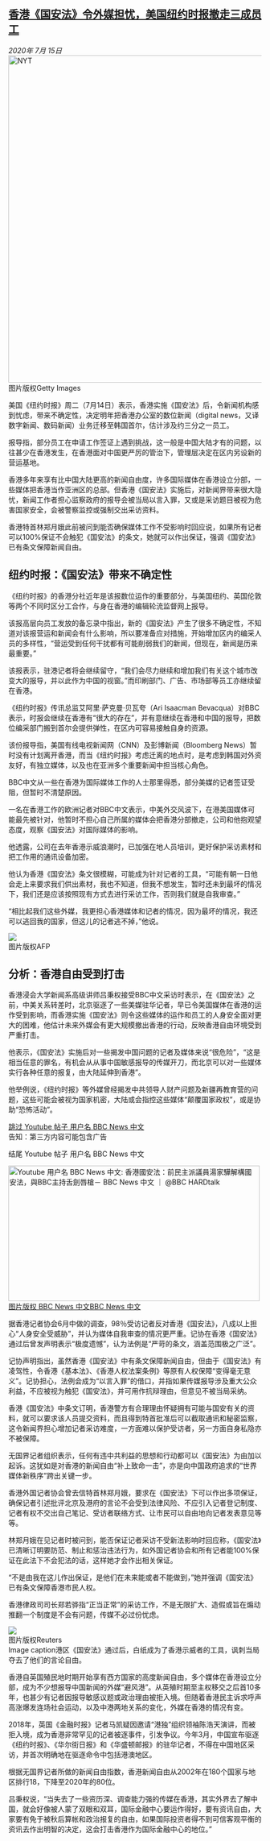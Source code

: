 <!--1594809952000-->
[香港《国安法》令外媒担忧，美国纽约时报撤走三成员工](http://www.bbc.com/zhongwen/simp/business-53417064)
------

<div><i>2020年 7月 15日</i></div><div><div class="story-body__inner" property="articleBody"><div class="media-landscape no-caption full-width lead"><span class="image-and-copyright-container"><img class="js-image-replace" alt="NYT" src="https://images.weserv.nl/?url=ichef.bbci.co.uk/news/640/cpsprodpb/11EA7/production/_111338337_gettyimages-1137224251.jpg" width="976" height="650"><span class="off-screen">图片版权</span><span class="story-image-copyright">Getty Images</span></span></div><p class="story-body__introduction">美国《纽约时报》周二（7月14日）表示，香港实施《国安法》后，令新闻机构感到忧虑，带来不确定性，决定明年把香港办公室的数位新闻（digital news，又译数字新闻、数码新闻）业务迁移至韩国首尔，估计涉及约三分之一员工。</p><div id="bbccom_mpu_3" class="bbccom_slot mpu-ad" aria-hidden="true"><div class="bbccom_advert"></div></div><p>报导指，部分员工在申请工作签证上遇到挑战，这一般是中国大陆才有的问题，以往甚少在香港发生，在香港面对中国更严厉的管治下，管理层决定在区内另设新的营运基地。</p><p>香港多年来享有比中国大陆更高的新闻自由度，许多国际媒体在香港设立分部，一些媒体把香港当作亚洲区的总部。但香港《国安法》实施后，对新闻界带来很大隐忧，新闻工作者担心监察政府的报导会被当局以言入罪，又或是采访题目被视为危害国家安全，会被警察监控或强制交出采访资料。</p><div id="bbccom_mpu_1_2" class="bbccom_slot mpu-ad" aria-hidden="true"><div class="bbccom_advert"></div></div><p>香港特首林郑月娥此前被问到能否确保媒体工作不受影响时回应说，如果所有记者可以100%保证不会触犯《国安法》的条文，她就可以作出保证，强调《国安法》已有条文保障新闻自由。</p><h2 class="story-body__crosshead">纽约时报：《国安法》带来不确定性</h2><p>《纽约时报》的香港分社近年是该报数位运作的重要部分，与美国纽约、英国伦敦等两个不同时区分工合作，与身在香港的编辑轮流监督网上报导。</p><p>该报高层向员工发放的备忘录中指出，新的《国安法》产生了很多不确定性，不知道对该报营运和新闻会有什么影响，所以要准备应对措施，开始增加区内的编采人员的多样性，“营运受到任何干扰都有可能削弱我们的新闻，但现在，新闻是历来最重要。”</p><p>该报表示，驻港记者将会继续留守，“我们会尽力继续和增加我们有关这个城市改变大的报导，并以此作为中国的视窗。”而印刷部门、广告、市场部等员工亦继续留在香港。</p><p>《纽约时报》传讯总监艾阿里·萨克曼·贝瓦夸（Ari Isaacman Bevacqua）对BBC表示，时报会继续在香港有“很大的存在”，并有意继续在香港和中国的报导，把数位编采部门搬到首尔会提供弹性，在区内可容易接触自身的资源。</p><p>该份报导指，美国有线电视新闻网（CNN）及彭博新闻（Bloomberg News）暂时没有计划离开香港，而当《纽约时报》考虑迁离的地点时，是考虑到韩国对外资友好，有独立媒体，以及也在亚洲多个重要新闻中担当核心角色。</p><p>BBC中文从一些在香港为国际媒体工作的人士那里得悉，部分美媒的记者签证受阻，但暂时不清楚原因。</p><p>一名在香港工作的欧洲记者对BBC中文表示，中美外交风波下，在港美国媒体可能最先被针对，他暂时不担心自己所属的媒体会把香港分部撤走，公司和他抱观望态度，观察《国安法》对国际媒体的影响。</p><p>他透露，公司在去年香港示威浪潮时，已加强在地人员培训，更好保护采访素材和把工作用的通讯设备加密。</p><p>他认为香港《国安法》条文很模糊，可能成为针对记者的工具，“可能有朝一日他会走上来要求我们供出素材，我也不知道，但我不想发生，暂时还未到最坏的情况下，我们还是应该按照现有方式去进行采访工作，否则我们就是自我审查。”</p><p>“相比起我们这些外媒，我更担心香港媒体和记者的情况，因为最坏的情况，我还可以逃回我的国家，但这儿的记者逃不掉，”他说。</p><div class="media-landscape no-caption full-width"><span class="image-and-copyright-container"><img src="https://images.weserv.nl/?url=ichef.bbci.co.uk/news/640/cpsprodpb/91A9/production/_113398273_8bd35c40-f590-4d5e-ae93-c6952ad7d207.jpg"><br><span class="off-screen">图片版权</span><span class="story-image-copyright">AFP</span></span></div><h2 class="story-body__crosshead">分析：香港自由受到打击</h2><p>香港浸会大学新闻系高级讲师吕秉权接受BBC中文采访时表示，在《国安法》之前，中美关系转差时，北京驱逐了一些美媒驻华记者，早已令美国媒体在香港的运作受到影响，而香港实施《国安法》则令这些媒体的运作和员工的人身安全面对更大的困难，他估计未来外媒会有更大规模撤出香港的行动，反映香港自由环境受到严重打击。</p><p>他表示，《国安法》实施后对一些揭发中国问题的记者及媒体来说“很危险”，“这是相当任意的罪名，有机会从从事中国敏感报导的传媒开刀，而北京可以对一些媒体实行各种任意的报复，由大陆延伸到香港”。</p><p>他举例说，《纽约时报》等外媒曾经揭发中共领导人财产问题及新疆再教育营的问题，这些可能会被视为国家机密，大陆或会指控这些媒体“颠覆国家政权”，或是协助“恐怖活动”。</p><div class="social-embed"><div class="social-embed-post social-embed-youtube"><div class="embed embed-iframe" data-iframe="&lt;iframe width=&quot;480&quot; height=&quot;270&quot; src=&quot;https://www.youtube.com/embed/v2_Ztx-_CTk?feature=oembed&quot; frameborder=&quot;0&quot; allow=&quot;accelerometer; autoplay; encrypted-media; gyroscope; picture-in-picture&quot; allowfullscreen&gt;&lt;/iframe&gt;"><div class="embed-region embed-core-hidden" role="region" aria-label="Youtube 用户名 BBC News 中文"><a class="off-screen jump-link" href="#jump-linkhttps://www.youtube.com/watch?v=v2_Ztx-_CTk">跳过 Youtube 帖子  用户名 BBC News 中文</a><div class="embed embed-iframe-inner youtube-video"></div><div class="media-with-caption__caption embed-youtube-warning">告知：第三方内容可能包含广告</div><p class="off-screen" id="jump-linkhttps://www.youtube.com/watch?v=v2_Ztx-_CTk" tabindex="-1">结尾 Youtube 帖子  用户名 BBC News 中文</p></div></div><noscript><div class="embed-image-wrap" style="max-width: 500px"><a href="https://www.youtube.com/watch?v=v2_Ztx-_CTk"><div class="media-landscape full-width embed-screenshot-nonejs"><span class="image-and-copyright-container"><img class="js-image-replace" alt="Youtube 用户名 BBC News 中文: 香港國安法：前民主派議員湯家驊解構國安法，與BBC主持舌劍唇槍－ BBC News 中文 ｜ @BBC HARDtalk" src="https://images.weserv.nl/?url=ichef.bbci.co.uk/news/1024/socialembed/https://www.youtube.com/watch?v=v2_Ztx-_CTk~/zhongwen/simp/business-53417064" width="500" height="269"><span class="off-screen">图片版权 BBC News 中文</span><span class="story-image-copyright" aria-hidden="true">BBC News 中文</span></span></div></a></div></noscript></div></div><p>据香港记者协会6月中做的调查，98％受访记者反对香港《国安法》，八成以上担心“人身安全受威胁”，并认为媒体自我审查的情况更严重。记协在香港《国安法》通过后曾发声明表示“极度遗憾”，认为法例是“严苛的条文，涵盖范围极之广泛”。</p><p>记协声明指出，虽然香港《国安法》中有条文保障新闻自由，但由于《国安法》有凌驾性，令香港《基本法》、《香港人权法案条例》等原有人权保障“变得毫无意义”。记协担心，法例会成为“以言入罪”的借口，并指如果传媒报导涉及重大公众利益，不应被视为触犯《国安法》，并可用作抗辩理由，但意见不被当局采纳。</p><p>香港《国安法》中条文订明，香港警方有合理理由怀疑拥有可能与国安有关的资料，就可以要求该人员提交资料，而且得到特首批准后可以截取通讯和秘密监察，这令新闻界担心增加记者采访难度，一方面难以保护受访者，另一方面自身私隐亦不被保障。</p><p>无国界记者组织表示，任何有违中共利益的思想和行动都可以《国安法》为由加以起诉。这犹如是对香港的新闻自由“补上致命一击”，亦是向中国政府追求的“世界媒体新秩序”跨出关键一步。</p><p>香港外国记者协会曾去信特首林郑月娥，要求在《国安法》下可以作出多项保证，确保记者引述批评北京及港府的言论不会受到法律风险、不应引入记者登记制度、记者有权不交出自己笔记、受访者联络方式、让市民可以自由地向记者发表意见等等。</p><p>林郑月娥在见记者时被问到，能否保证记者采访不受新法影响时回应称，《国安法》已清晰订明要防范、制止和惩治违法行为，如外国记者协会和所有记者能100%保证在此法下不会犯法的话，这样她才会作出相关保证。</p><p>“不是由我在这儿作出保证，是他们在未来能或者不能做到，”她并强调《国安法》已有条文保障香港市民人权。</p><p>香港律政司司长郑若骅指“正当正常”的采访工作，不是无限扩大、造假或旨在煽动推翻一个制度是不会有问题，传媒不必过份忧虑。</p><div class="media-landscape has-caption full-width"><span class="image-and-copyright-container"><img src="https://images.weserv.nl/?url=ichef.bbci.co.uk/news/640/cpsprodpb/DFC9/production/_113398275_78d4ae7c-cd4d-4615-a6fa-4f03626dfa40.jpg"><br><span class="off-screen">图片版权</span><span class="story-image-copyright">Reuters</span></span><figcaption class="media-caption"><span class="off-screen">Image caption</span><span class="media-caption__text">港区《国安法》通过后，白纸成为了香港示威者的工具，讽刺当局夺去了他们的言论自由。</span></figcaption></div><p>香港自英国殖民地时期开始享有西方国家的高度新闻自由，多个媒体在香港设立分部，成为不少想报导中国新闻的外媒“避风港”。从英殖时期至主权移交之后首10多年，也甚少有记者因报导敏感议题或政治理由被拒入境。但随着香港民主诉求呼声高涨爆发连场社会运动，以及中港两地关系的变化，外媒在香港的情况有变。</p><p>2018年，英国《金融时报》记者马凯疑因邀请“港独”组织领袖陈浩天演讲，而被拒入境，成为香港非常罕见的记者被逐事件，引发争议。今年3月，中国宣布驱逐《纽约时报》、《华尔街日报》和《华盛顿邮报》的驻华记者，不得在中国地区采访，并首次明确地在驱逐命令中包括港澳地区。</p><p>根据无国界记者所做的新闻自由指数，香港新闻自由从2002年在180个国家与地区排行18，下降至2020年的80位。</p><p>吕秉权说，“当失去了一些资历深、调查能力强的传媒在香港，其实外界去了解中国，就会好像被人蒙了双眼和双耳，国际金融中心要运作得好，要有资讯自由，大家要有免于被秋后算帐和政治报复的自由，如果国际投资者得不到可信客观平衡的资讯去作出明智的决定，这会打击香港作为国际金融中心的地位。”</p></div></div>
